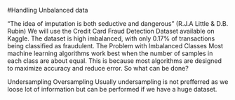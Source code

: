 #Handling Unbalanced data


“The idea of imputation is both seductive and dangerous” (R.J.A Little & D.B. Rubin)
We will use the Credit Card Fraud Detection Dataset available on Kaggle. The dataset is high imbalanced, with only 0.17% of transactions being classified as fraudulent. 
The Problem with Imbalanced Classes
Most machine learning algorithms work best when the number of samples in each class are about equal. This is because most algorithms are designed to maximize accuracy and reduce error.
So what can be done?

Undersampling
Oversampling
Usually undersampling is not prefferred as we loose lot of information but can be performed if we have a huge dataset.
